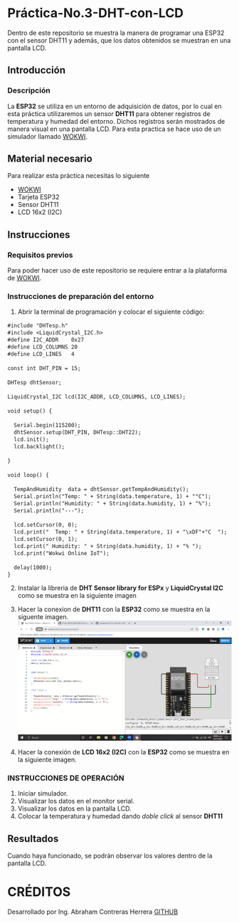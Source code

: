 # Práctica-No.3-DHT-con-LCD
Dentro de este repositorio se muestra la manera de programar una ESP32 con el sensor DHT11 y además, que los datos obtenidos se muestran en una pantalla LCD.
## Introducción
### Descripción
La **ESP32** se utiliza en un entorno de adquisición de datos, por lo cual en esta práctica utilizaremos un sensor **DHT11** para obtener registros de temperatura y humedad del entorno. Dichos registros serán mostrados de manera visual en una pantalla LCD. Para esta practica se hace uso de un simulador llamado [WOKWI](https://wokwi.com/projects/new/esp32).
## Material necesario
Para realizar esta práctica necesitas lo siguiente

- [WOKWI](https://wokwi.com/projects/new/esp32)
- Tarjeta ESP32
- Sensor DHT11
- LCD 16x2 (I2C)
## Instrucciones
### Requisitos previos
Para poder hacer uso de este repositorio se requiere entrar a la plataforma de [WOKWI](https://wokwi.com/projects/new/esp32).
### Instrucciones de preparación del entorno
1. Abrir la terminal de programación y colocar el siguiente código:

```
#include "DHTesp.h"
#include <LiquidCrystal_I2C.h>
#define I2C_ADDR    0x27
#define LCD_COLUMNS 20
#define LCD_LINES   4

const int DHT_PIN = 15;

DHTesp dhtSensor;

LiquidCrystal_I2C lcd(I2C_ADDR, LCD_COLUMNS, LCD_LINES);

void setup() {

  Serial.begin(115200);
  dhtSensor.setup(DHT_PIN, DHTesp::DHT22);
  lcd.init();
  lcd.backlight();

}

void loop() {

  TempAndHumidity  data = dhtSensor.getTempAndHumidity();
  Serial.println("Temp: " + String(data.temperature, 1) + "°C");
  Serial.println("Humidity: " + String(data.humidity, 1) + "%");
  Serial.println("---");
  
  lcd.setCursor(0, 0);
  lcd.print("  Temp: " + String(data.temperature, 1) + "\xDF"+"C  ");
  lcd.setCursor(0, 1);
  lcd.print(" Humidity: " + String(data.humidity, 1) + "% ");
  lcd.print("Wokwi Online IoT");

  delay(1000);
}

```
2. Instalar la libreria de **DHT Sensor library for ESPx** y **LiquidCrystal I2C** como se muestra en la siguiente imagen
![]()

3. Hacer la conexion de **DHT11** con la **ESP32** como se muestra en la siguente imagen.
![](https://github.com/AbrahamCH1/Pr-ctica-No.1-ESP32-con-DHT11/blob/main/Captura%20de%20pantalla%20(291).png?raw=true)

4. Hacer la conexión de **LCD 16x2 (I2C)** con la **ESP32** como se muestra en la siguiente imagen.
![]()
### INSTRUCCIONES DE OPERACIÓN
1. Iniciar simulador.
2. Visualizar los datos en el monitor serial.
3. Visualizar los datos en la pantalla LCD.
4. Colocar la temperatura y humedad dando *doble click* al sensor **DHT11** 
## Resultados
Cuando haya funcionado, se podrán observar los valores dentro de la pantalla LCD.
![]()

# CRÉDITOS
Desarrollado por Ing. Abraham Contreras Herrera
[GITHUB](https://github.com/AbrahamCH1)
